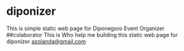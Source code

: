 # diponizer
This is simple static web page for Diponegoro Event Organizer
##colaborator
This is Who help me building this static web page for diponizer
azolanda@gmail.com
